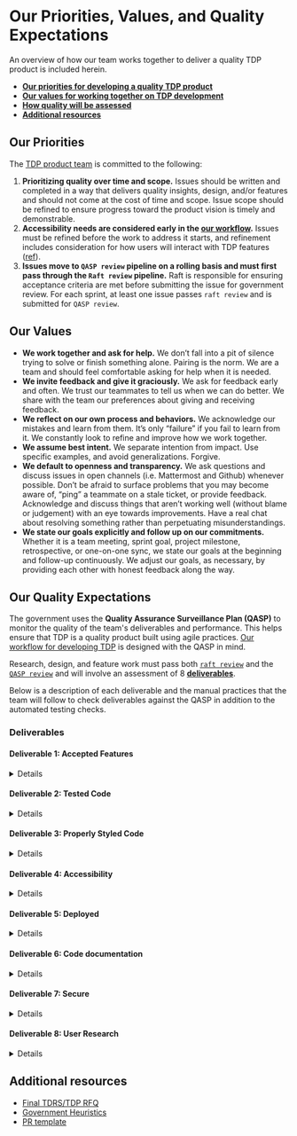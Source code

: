 # Our Priorities, Values, and Quality Expectations

An overview of how our team works together to deliver a quality TDP product is included herein. 

- **[Our priorities for developing a quality TDP product](#Our-Priorities)**
- **[Our values for working together on TDP development](#Our-values)**
- **[How quality will be assessed](#Our-Quality-Expectations)** 
- **[Additional resources](#Additional-resources)**

## Our Priorities

The [TDP product team](https://github.com/raft-tech/TANF-app/blob/raft-tdp-main/docs/How-We-Work/Team-Composition.md#primary-product-team) is committed to the following:

1. **Prioritizing quality over time and scope.**  Issues should be written and completed in a way that delivers quality insights, design, and/or features and should not come at the cost of time and scope. Issue scope should be refined to ensure progress toward the product vision is timely and demonstrable. 
2. **Accessibility needs are considered early in the [our workflow](https://github.com/raft-tech/TANF-app/blob/raft-tdp-main/docs/How-We-Work/team-charter/our-workflow.md).** Issues must be refined before the work to address it starts, and refinement includes consideration for how users will interact with TDP features ([ref](https://www.deque.com/shift-left/)). 
3. **Issues move to `QASP review` pipeline on a rolling basis and must first pass through the `Raft review` pipeline.** Raft is responsible for ensuring acceptance criteria are met before submitting the issue for government review. For each sprint, at least one issue passes `raft review` and is submitted for `QASP review`.

## Our Values 

- **We work together and ask for help.** We don’t fall into a pit of silence trying to solve or finish something alone. Pairing is the norm. We are a team and should feel comfortable asking for help when it is needed.  
- **We invite feedback and give it graciously.** We ask for feedback early and often. We trust our teammates to tell us when we can do better. We share with the team  our preferences about giving and receiving feedback.
- **We reflect on our own process and behaviors.** We acknowledge our mistakes and learn from them. It’s only “failure” if you fail to learn from it. We constantly look to refine and improve how we work together. 
- **We assume best intent.** We separate intention from impact. Use specific examples, and avoid generalizations. Forgive. 
- **We default to openness and transparency.** We ask questions and discuss issues in open channels (i.e. Mattermost and Github) whenever possible. Don’t be afraid to surface problems that you may become aware of, “ping” a teammate on a stale ticket, or provide feedback. Acknowledge and discuss things that aren’t working well (without blame or judgement) with an eye towards improvements. Have a real chat about resolving something rather than perpetuating misunderstandings.  
- **We state our goals explicitly and follow up on our commitments.** Whether it is a team meeting, sprint goal, project milestone, retrospective, or one-on-one sync, we state our goals at the beginning and follow-up continuously. We adjust our goals, as necessary, by providing each other with honest feedback along the way.  

## Our Quality Expectations

The government uses the **Quality Assurance Surveillance Plan (QASP)** to monitor the quality of the team's deliverables and performance. This helps ensure that TDP is a quality product built using agile practices. [Our workflow for developing TDP](https://github.com/raft-tech/TANF-app/blob/raft-tdp-main/docs/How-We-Work/team-charter/our-workflow.md) is designed with the QASP in mind. 

Research, design, and feature work must pass both [`raft review`](https://github.com/raft-tech/TANF-app/blob/raft-tdp-main/docs/How-We-Work/team-charter/our-workflow.md#the-issue-is-ready-for-raft-review) and the [`QASP review`](https://github.com/raft-tech/TANF-app/blob/raft-tdp-main/docs/How-We-Work/team-charter/our-workflow.md#the-issue-is-ready-for-qasp-review) and will involve an assessment of 8 **[deliverables](#Deliverables)**. 

Below is a description of each deliverable and the manual practices that the team will follow to check deliverables against the QASP in addition to the automated testing checks.

### Deliverables

#### Deliverable 1: Accepted Features

<details>

##### Performance standard(s): The development team will deliver code and functionality to satisfy pre-defined acceptance criteria (AC).

##### Acceptable quality level: Features developed meet AC stated in the issue

Prior to submitting issues for `qasp review`, the `raft review` should include checking the ACs to confirm the features meet the acceptance criteria stated in the issue. This review should also include documenting the steps to manually test that the features developed meet the ACs. 
</details>

#### Deliverable 2: Tested Code

<details>

##### Performance Standard(s): Version-controlled HHS GitHub repository of code that has substantial test code coverage that will remain in the government domain. 
##### Acceptable Quality level: Minimum of 90% test coverage of all code. All areas of code are meaningfully tested.

Review to ensure code coverage isn’t manually skipped (using “pragma: no cover” or other similar techniques). If code coverage is skipped on certain sections of the code, provide in-line code comments as to why the coverage is being skipped. Review to make sure components of the system are tested and how they are tested.
</details>

#### Deliverable 3: Properly Styled Code

<details>

##### Performance Standard(s): [GSA 18F Frontend Style Guide - JS](https://engineering.18f.gov/javascript/#style), [GSA 18F Backend Style Guide](https://engineering.18f.gov/python/#style)
##### Acceptable Quality level: 0 linting errors and 0 warnings

Review Circle CI to ensure: [flake8](https://pypi.org/project/flake8/) and [AirBnb’s react style guides](https://github.com/airbnb/javascript/tree/master/react) are being used. 

Also, review to ensure methods, variables, etc. are appropriately named. For methods that are more than 75 lines, consider refactoring into multiple shorter methods or by extracting functionality by following Don’t Repeat Yourself (DRY) principles. See [guidelines government uses to assess code maintainability](https://github.com/raft-tech/TANF-app/blob/raft-tdp-main/docs/How-We-Work/Heuristics.md#code-maintainability).
</details>

#### Deliverable 4: Accessibility

<details>

##### Performance Standard(s): Web Content Accessibility Guidelines 2.1 AA standards
##### Acceptable Quality level: 0 errors reported using an automated scanner and 0 errors reported in manual testing

Review to ensure each screen follows the guidelines below to meet the accessibility WCAG2.1 AA performance standard (**_see dropdown below for more details on how gov will test a11y_**). Aditionally, `raft review` should include documenting evidence that the guidelines below were followed. 

- Follow [Raft’s Accessibility Do’s and Don’ts](https://github.com/raft-tech/TANF-app/blob/raft-tdp-main/docs/Technical-Documentation/rafts-accessibility-dos-and-donts.md#raftsaccessibility-dos-and-donts) guidelines
- Use [DHS Trusted Tester v5 Conformance Test](https://section508coordinators.github.io/TrustedTester/), [Tota11y](https://github.com/Khan/tota11y), and [WAVE](https://wave.webaim.org/)
- Run the Accessibility Insight for [Web “Fast Pass” tool](https://accessibilityinsights.io/docs/en/web/getstarted/fastpass)
- Run the Accessibility Insight for Web "Manual test for tab stops"
- Test using screen reader VoiceOver for Mac and keyboard (Tab) only

**<details><summary>How government will test a11y</summary>**
   
#### How government plans to carry out the Method of Assessment

Our web testing tool will be [Accessibility Insights](https://accessibilityinsights.io/).

Accessibility Insights includes both a [Fast Pass](https://accessibilityinsights.io/docs/en/web/getstarted/fastpass/) tool and a comprehensive [Assessment](https://accessibilityinsights.io/docs/en/web/getstarted/assessment/) tool.

We will conduct accessibility review at the epic-level (i.e., when the last  or only feature associated with the epic has been submitted for QASP review). We will check new pages, features, and interactions added during the course of each sprint using:

- Accessibility Insights Fast Pass tool
- Accessibility Insights Assessment tool
- Manual screen reader testing using one or more of the following combinations:
  - JAWS on Windows
  - VoiceOver on Safari, Mac OS
  - VoiceOver on iOS

We will consider all documentation from Raft's a11y reviews included in each PR associated with the epic. We won't re-test pages or elements that have previously been tested and haven't changed since, such as header or footer elements.

We will invite in ACF's 508 Coordinator to review the accessibility of the site at strategic points in the process.

The ultimate goal of this evaluation plan is to ensure that the site is accessible to its users, meets WCAG 2.1 AA standards as per contract, and meets Section 508 legal requirements.

If we find that this evaluation plan isn't helping us meet those goals, we may adjust the plan after consulting with subject matter experts and the development team. 
  </details>
    
</details>

#### Deliverable 5: Deployed

<details> 
    
##### Performance Standard(s): Code must successfully build and deploy into the staging environment.
##### Acceptable Quality level: Successful build with a single command

Review CircleCI output to ensure there are no issues with the code being deployed to Cloud.gov* Dev Instance. If manual code deployment is needed, the single command to deploy should be documented. As applicable, review to make sure environment variables have passed.
</details>

#### Deliverable 6: Code documentation

<details>

##### Performance Standard(s): All dependencies are listed and the licenses are documented. Major functionality in the software/source code is documented, including system diagram. Individual methods are documented inline in a format that permits the use of tools such as JSDoc. All non-inherited 800-53 system security controls are documented in the Open Control or OSCAL format and HHS Section 508 Product Assessment Template (PAT) are updated as appropriate.
    
##### Acceptable Quality level: Code must be understandable and contextualized for the reviewers possess the knowledge and background necessary for analysis and constructive criticism to take place.
    
    
**README files**

- Must be complete and clear enough for a new team member or an outside contributor to gain context and start contributing quickly and with minimal assistance
- Should include relevant architectural decisions using Architectural Decision Log (this should live in wiki but for now we have added the template to Teams)
- Should include the single command to deploy if manual code deployment is needed

**Comments**

- Should be easy to understand, precise, and relevant
- Should describe what the code does and how the code does it
- Inline code comments should describe the code in context by using Docstrings for Django and JSDoc for React
- Should be included with a PR to call out other potential approaches that have already been considered and rejected

**Other items to document**

- Non-inherited 800-53 system security controls in Open Control, OSCAL, and HHS Section 508 Product Assessment Template
- For any security vulnerabilities that are being ignored or have false positives found via Dependabot or Zap, review to ensure granular details to describe Dependabot/Zap vulnerabilities, what we did to investigate, and what is the mitigation plan.
- 
</details>

#### Deliverable 7: Secure

<details>
    
##### Performance Standard(s): Open Web Application Security Project (OWASP) Application Security Verification Standard 3.0
##### Acceptable Quality level: Code submitted must be free of medium- and high-level static and dynamic security vulnerabilities
Review to ensure any false positives are documented and granular details on describe the Dependabot vulnerabilities, what we did to investigate, and what is the mitigation plan. These details will be documented in the readme.
</details>

#### Deliverable 8: User Research
<details>

##### Performance Standard(s): Usability testing and other user research methods must be conducted at regular intervals throughout the development process (not just at the beginning or end). 
    
##### Acceptable Quality level: Research plans and artifacts from usability testing and/or other research methods with end users are available at the end of every applicable sprint, in accordance with the contractor’s research plan.


Prior to government review, Raft reviews the artifacts based on a research plan
    
See [guidelines](https://github.com/raft-tech/TANF-app/blob/raft-tdp-main/docs/How-We-Work/Heuristics.md#design) government uses to assess user research and design work.
    
    
</details>


## Additional resources

- [Final TDRS/TDP RFQ](https://github.com/18F/tdrs-app-rfq/blob/main/Final-RFQ/FINAL-TDRS-software-development-RFQ.md) 
- [Government Heuristics ](https://github.com/raft-tech/TANF-app/tree/raft-tdp-main/docs/How-We-Work/Heuristics.md)
- [PR template](https://github.com/raft-tech/TANF-app/blob/raft-tdp-main/.github/pull_request_template.md)







